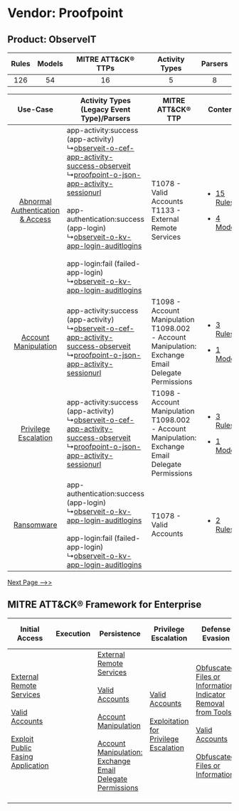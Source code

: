 Vendor: Proofpoint
==================
Product: ObserveIT
------------------
| Rules | Models | MITRE ATT&CK® TTPs | Activity Types | Parsers |
|:-----:|:------:|:------------------:|:--------------:|:-------:|
|  126  |   54   |         16         |       5        |    8    |

|    Use-Case    | Activity Types (Legacy Event Type)/Parsers    | MITRE ATT&CK® TTP    | Content    |
|:----:| ---- | ---- | ---- |
| [Abnormal Authentication & Access](../../../UseCases/uc_abnormal_authentication_&_access.md) |  app-activity:success (app-activity)<br> ↳[observeit-o-cef-app-activity-success-observeit](Ps/pC_observeitocefappactivitysuccessobserveit.md)<br> ↳[proofpoint-o-json-app-activity-sessionurl](Ps/pC_proofpointojsonappactivitysessionurl.md)<br><br> app-authentication:success (app-login)<br> ↳[observeit-o-kv-app-login-auditlogins](Ps/pC_observeitokvapploginauditlogins.md)<br><br> app-login:fail (failed-app-login)<br> ↳[observeit-o-kv-app-login-auditlogins](Ps/pC_observeitokvapploginauditlogins.md)<br> | T1078 - Valid Accounts<br>T1133 - External Remote Services<br>    | [<ul><li>15 Rules</li></ul><ul><li>4 Models</li></ul>](RM/r_m_proofpoint_observeit_Abnormal_Authentication_&_Access.md) |
|    [Account Manipulation](../../../UseCases/uc_account_manipulation.md)    |  app-activity:success (app-activity)<br> ↳[observeit-o-cef-app-activity-success-observeit](Ps/pC_observeitocefappactivitysuccessobserveit.md)<br> ↳[proofpoint-o-json-app-activity-sessionurl](Ps/pC_proofpointojsonappactivitysessionurl.md)<br>    | T1098 - Account Manipulation<br>T1098.002 - Account Manipulation: Exchange Email Delegate Permissions<br> | [<ul><li>3 Rules</li></ul><ul><li>1 Models</li></ul>](RM/r_m_proofpoint_observeit_Account_Manipulation.md)    |
|    [Privilege Escalation](../../../UseCases/uc_privilege_escalation.md)    |  app-activity:success (app-activity)<br> ↳[observeit-o-cef-app-activity-success-observeit](Ps/pC_observeitocefappactivitysuccessobserveit.md)<br> ↳[proofpoint-o-json-app-activity-sessionurl](Ps/pC_proofpointojsonappactivitysessionurl.md)<br>    | T1098 - Account Manipulation<br>T1098.002 - Account Manipulation: Exchange Email Delegate Permissions<br> | [<ul><li>3 Rules</li></ul><ul><li>1 Models</li></ul>](RM/r_m_proofpoint_observeit_Privilege_Escalation.md)    |
|    [Ransomware](../../../UseCases/uc_ransomware.md)    |  app-authentication:success (app-login)<br> ↳[observeit-o-kv-app-login-auditlogins](Ps/pC_observeitokvapploginauditlogins.md)<br><br> app-login:fail (failed-app-login)<br> ↳[observeit-o-kv-app-login-auditlogins](Ps/pC_observeitokvapploginauditlogins.md)<br>    | T1078 - Valid Accounts<br>    | [<ul><li>2 Rules</li></ul>](RM/r_m_proofpoint_observeit_Ransomware.md)    |
[Next Page -->>](2_ds_proofpoint_observeit.md)

MITRE ATT&CK® Framework for Enterprise
--------------------------------------
| Initial Access                                                                                                                                                                                                                         | Execution | Persistence                                                                                                                                                                                                                                                                                                                                 | Privilege Escalation                                                                                                                                          | Defense Evasion                                                                                                                                                                                                                                                               | Credential Access | Discovery | Lateral Movement | Collection                                                                                                                                                            | Command and Control                                                                                                                                                                                                      | Exfiltration                                                                | Impact |
| -------------------------------------------------------------------------------------------------------------------------------------------------------------------------------------------------------------------------------------- | --------- | ------------------------------------------------------------------------------------------------------------------------------------------------------------------------------------------------------------------------------------------------------------------------------------------------------------------------------------------- | ------------------------------------------------------------------------------------------------------------------------------------------------------------- | ----------------------------------------------------------------------------------------------------------------------------------------------------------------------------------------------------------------------------------------------------------------------------- | ----------------- | --------- | ---------------- | --------------------------------------------------------------------------------------------------------------------------------------------------------------------- | ------------------------------------------------------------------------------------------------------------------------------------------------------------------------------------------------------------------------ | --------------------------------------------------------------------------- | ------ |
| [External Remote Services](https://attack.mitre.org/techniques/T1133)<br><br>[Valid Accounts](https://attack.mitre.org/techniques/T1078)<br><br>[Exploit Public Fasing Application](https://attack.mitre.org/techniques/T1190)<br><br> |           | [External Remote Services](https://attack.mitre.org/techniques/T1133)<br><br>[Valid Accounts](https://attack.mitre.org/techniques/T1078)<br><br>[Account Manipulation](https://attack.mitre.org/techniques/T1098)<br><br>[Account Manipulation: Exchange Email Delegate Permissions](https://attack.mitre.org/techniques/T1098/002)<br><br> | [Valid Accounts](https://attack.mitre.org/techniques/T1078)<br><br>[Exploitation for Privilege Escalation](https://attack.mitre.org/techniques/T1068)<br><br> | [Obfuscated Files or Information: Indicator Removal from Tools](https://attack.mitre.org/techniques/T1027/005)<br><br>[Valid Accounts](https://attack.mitre.org/techniques/T1078)<br><br>[Obfuscated Files or Information](https://attack.mitre.org/techniques/T1027)<br><br> |                   |           |                  | [Email Collection](https://attack.mitre.org/techniques/T1114)<br><br>[Email Collection: Email Forwarding Rule](https://attack.mitre.org/techniques/T1114/003)<br><br> | [Proxy: Multi-hop Proxy](https://attack.mitre.org/techniques/T1090/003)<br><br>[Application Layer Protocol](https://attack.mitre.org/techniques/T1071)<br><br>[Proxy](https://attack.mitre.org/techniques/T1090)<br><br> | [Automated Exfiltration](https://attack.mitre.org/techniques/T1020)<br><br> |        |